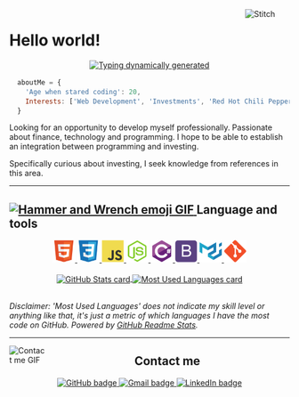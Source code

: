 <a href="https://en.wikipedia.org/wiki/Stitch_(Lilo_%26_Stitch)">
  <img align="right" alt="Stitch" src="https://media.giphy.com/media/zQZsoCpu3Ipq0/giphy.gif" width="80" />
</a>

<h1>Hello world!</h1>

<div align="center">
  <a href="https://gugadolzan.github.io/">
    <img alt="Typing dynamically generated" src="https://readme-typing-svg.herokuapp.com?color=67D2F0&size=24&center=true&vCenter=true&multiline=true&height=80&lines=My+name+is+Gustavo+Dolzan;but+you+can+call+me+Biza" />
  </a>
</div>

```javascript
  aboutMe = {
    'Age when stared coding': 20,
    Interests: ['Web Development', 'Investments', 'Red Hot Chili Peppers'],
  }
```

<p>
  Looking for an opportunity to develop myself professionally. Passionate about finance, technology and programming. I hope to be able to establish an integration between programming and investing.

  Specifically curious about investing, I seek knowledge from references in this area.
</p>

<hr />

<h2>
  <a href="https://github.com/gugadolzan#-language-and-tools">
    <img alt="Hammer and Wrench emoji GIF" src="https://media.giphy.com/media/jSKBmKkvo2dPQQtsR1/giphy.gif" width="40" />
  <a/> Language and tools
</h2>
<div align="center">
  <a href="https://developer.mozilla.org/en-US/docs/Glossary/HTML5">
    <img alt="HTML5 badge" src="https://raw.githubusercontent.com/devicons/devicon/9f4f5cdb393299a81125eb5127929ea7bfe42889/icons/html5/html5-original.svg" width="40px" />
  </a>
  <a href="https://developer.mozilla.org/en-US/docs/Web/CSS">
    <img alt="CSS3 badge" src="https://raw.githubusercontent.com/devicons/devicon/9f4f5cdb393299a81125eb5127929ea7bfe42889/icons/css3/css3-original.svg" width="40px" />
  </a>
  <a href="https://developer.mozilla.org/en-US/docs/Web/JavaScript">
    <img alt="Javascript badge" src="https://raw.githubusercontent.com/devicons/devicon/9f4f5cdb393299a81125eb5127929ea7bfe42889/icons/javascript/javascript-original.svg" width="40px" />
  </a>
  <a href="https://nodejs.org/en/docs/">
    <img alt="Node.js badge" src="https://raw.githubusercontent.com/devicons/devicon/9f4f5cdb393299a81125eb5127929ea7bfe42889/icons/nodejs/nodejs-original.svg" width="40px" />
  </a>
  <a href="https://docs.microsoft.com/en-us/dotnet/csharp">
    <img alt="C# badge" src="https://github.com/devicons/devicon/blob/master/icons/csharp/csharp-original.svg" width="40px" />
  </a>
  <a href="https://getbootstrap.com/docs/4.1/getting-started/introduction">
    <img alt="Bootstrap badge" src="https://raw.githubusercontent.com/devicons/devicon/9f4f5cdb393299a81125eb5127929ea7bfe42889/icons/bootstrap/bootstrap-plain.svg" width="40px" />
  </a>
  <a href="https://material-ui.com">
    <img alt="Material-UI badge" src="https://raw.githubusercontent.com/devicons/devicon/9f4f5cdb393299a81125eb5127929ea7bfe42889/icons/materialui/materialui-original.svg" width="40px" />
  </a>
  <a href="https://git-scm.com/doc">
    <img alt="Git badge" src="https://raw.githubusercontent.com/devicons/devicon/9f4f5cdb393299a81125eb5127929ea7bfe42889/icons/git/git-original.svg" width="40px" >
  </a>
</div>

<br />

<div align="center">
  <a href="https://github.com/gugadolzan">
    <img alt="GitHub Stats card" align="center" height="180em" src="https://github-readme-stats.vercel.app/api?username=gugadolzan&count_private=true&custom_title=GitHub Stats&hide=issues&hide_rank=true&include_all_commits=true&show_icons=true&theme=react" />
  </a>
  <a href="https://github.com/gugadolzan">
    <img alt="Most Used Languages card" align="center" height="180em" src="https://github-readme-stats.vercel.app/api/top-langs/?username=gugadolzan&layout=compact&theme=react" />
  </a>
</div>

<br />

<i>Disclaimer: 'Most Used Languages' does not indicate my skill level or anything like that, it's just a metric of which languages I have the most code on GitHub. Powered by [GitHub Readme Stats](https://github.com/anuraghazra/github-readme-stats).</i>

<hr />

<a href="https://github.com/gugadolzan#contact-me">
  <img alt="Contact me GIF" align="left" src="https://media.giphy.com/media/GbxZdp9V9TojWhTFeK/giphy.gif" width="64" />
</a>

<div align="center">
  <h2>Contact me</h2>
  <a href="https://github.com/gugadolzan">
    <img alt="GitHub badge" src="https://img.shields.io/badge/GitHub-100000?style=for-the-badge&logo=github&logoColor=white" />
  </a>
  <a href="mailto:gudolzan@gmail.com">
    <img alt="Gmail badge" src="https://img.shields.io/badge/Gmail-D14836?style=for-the-badge&logo=gmail&logoColor=white" />
  </a>
  <a href="https://www.linkedin.com/in/gustavo-dolzan/">
    <img alt="LinkedIn badge" src="https://img.shields.io/badge/LinkedIn-0077B5?style=for-the-badge&logo=linkedin&logoColor=white" />
  </a>
</div>
